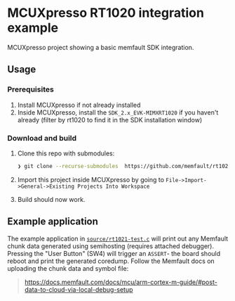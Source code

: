 # MCUXpresso RT1020 integration example

MCUXpresso project showing a basic memfault SDK integration.

## Usage

### Prerequisites

1. Install MCUXpresso if not already installed
2. Inside MCUXpresso, install the `SDK_2.x_EVK-MIMXRT1020` if you haven't
   already (filter by rt1020 to find it in the SDK installation window)

### Download and build

1. Clone this repo with submodules:

   ```bash
   ❯ git clone --recurse-submodules  https://github.com/memfault/rt1021-mcuxpresso.git
   ```

2. Import this project inside MCUXpresso by going to
   `File->Import->General->Existing Projects Into Workspace`
3. Build should now work.

## Example application

The example application in [`source/rt1021-test.c`](source/rt1021-test.c) will
print out any Memfault chunk data generated using semihosting (requires attached
debugger). Pressing the "User Button" (SW4) will trigger an `ASSERT`- the board
should reboot and print the generated coredump. Follow the Memfault docs on
uploading the chunk data and symbol file:

> https://docs.memfault.com/docs/mcu/arm-cortex-m-guide/#post-data-to-cloud-via-local-debug-setup
